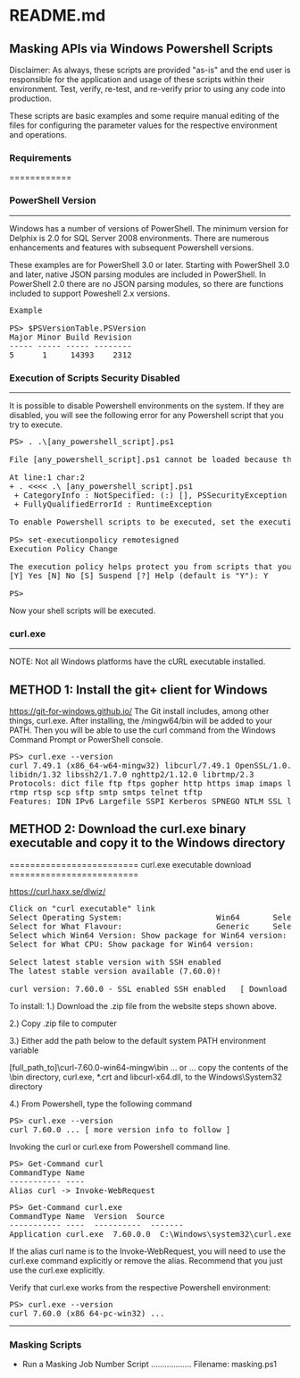 # README.md

## Masking APIs via Windows Powershell Scripts

Disclaimer: As always, these scripts are provided "as-is" and the end user is responsible for the application and usage of these scripts within their environment. Test, verify, re-test, and re-verify prior to using any code into production. 

These scripts are basic examples and some require manual editing of the files for configuring the parameter values for the respective environment and operations. 


### Requirements 
============


### PowerShell Version 
------------------
Windows has a number of versions of PowerShell. The minimum version for Delphix is 2.0 for SQL Server 2008 environments. There are numerous enhancements and features with subsequent Powershell versions. 

These examples are for PowerShell 3.0 or later. Starting with PowerShell 3.0 and later, native JSON parsing modules are included in PowerShell. In PowerShell 2.0 there are no JSON parsing modules, so there are functions included to support Poweshell 2.x versions.  

<pre>
Example

PS> $PSVersionTable.PSVersion
Major Minor Build Revision
----- ----- ----- --------
5      1     14393    2312
</pre>


### Execution of Scripts Security Disabled
--------------------------------------

It is possible to disable Powershell environments on the system. If they are disabled, you will see the following error for any Powershell script that you try to execute.

<pre>
PS> . .\[any_powershell_script].ps1

File [any_powershell_script].ps1 cannot be loaded because the execution of scriptsis disabled on this system. Please see "get-help about signing" for more details.

At line:1 char:2
+ . <<<< .\ [any_powershell_script].ps1
 + CategoryInfo : NotSpecified: (:) [], PSSecurityException
 + FullyQualifiedErrorId : RuntimeException

To enable Powershell scripts to be executed, set the execution policy to Yes.

PS> set-executionpolicy remotesigned
Execution Policy Change

The execution policy helps protect you from scripts that you do not trust. Changing the execution policy might expose you to the security risks described in the about_Execution_Policies help topic. Do you want to change the execution policy?
[Y] Yes [N] No [S] Suspend [?] Help (default is "Y"): Y

PS>
</pre>

Now your shell scripts will be executed.




### curl.exe
--------

NOTE:
Not all Windows platforms have the cURL executable installed. 


METHOD 1: Install the git+ client for Windows	
---------------------------------------------

https://git-for-windows.github.io/
The Git install includes, among other things, curl.exe. After installing, the /mingw64/bin will be added to your PATH. Then you will be able to use the curl command from the Windows Command Prompt or PowerShell console.

<pre>
PS> curl.exe --version
curl 7.49.1 (x86_64-w64-mingw32) libcurl/7.49.1 OpenSSL/1.0.2h zlib/1.2.8
libidn/1.32 libssh2/1.7.0 nghttp2/1.12.0 librtmp/2.3
Protocols: dict file ftp ftps gopher http https imap imaps ldap ldaps pop3 pop3s
rtmp rtsp scp sftp smtp smtps telnet tftp
Features: IDN IPv6 Largefile SSPI Kerberos SPNEGO NTLM SSL libz TLS-SRP HTTP2
</pre>


METHOD 2: Download the curl.exe binary executable and copy it to the Windows directory
--------------------------------------------------------------------------------------

========================= curl.exe executable download =========================

https://curl.haxx.se/dlwiz/

<pre>
Click on "curl executable" link
Select Operating System: 					Win64  		Select! 
Select for What Flavour: 					Generic  	Select!
Select which Win64 Version: Show package for Win64 version: 	Any  		Select!
Select for What CPU: Show package for Win64 version: 		x_86_64  	Select!

Select latest stable version with SSH enabled 
The latest stable version available (7.60.0)!

curl version: 7.60.0 - SSL enabled SSH enabled   [ Download ]  
</pre>


To install:
1.) Download the .zip file from the website steps shown above.

2.) Copy .zip file to computer

3.) Either add the path below to the default system PATH environment variable   

[full_path_to]\curl-7.60.0-win64-mingw\bin 
... or ...
copy the contents of the \bin directory, curl.exe, *.crt and libcurl-x64.dll, to the Windows\System32 directory

4.) From Powershell, type the following command

<pre>
PS> curl.exe --version
curl 7.60.0 ... [ more version info to follow ]
</pre>




Invoking the curl or curl.exe from Powershell command line.

<pre>
PS> Get-Command curl
CommandType Name 
----------- ---- 
Alias curl -> Invoke-WebRequest
</pre>

<pre>
PS> Get-Command curl.exe
CommandType Name  Version  Source
----------- ----  ----------  -------
Application curl.exe  7.60.0.0  C:\Windows\system32\curl.exe
</pre>

If the alias curl name is to the Invoke-WebRequest, you will need to use the curl.exe command explicitly or remove the alias. Recommend that you just use the curl.exe explicitly.

Verify that curl.exe works from the respective Powershell environment:

<pre>
PS> curl.exe --version
curl 7.60.0 (x86_64-pc-win32) ...
</pre>

----------------------------------------------------------------------------------------------------


### Masking Scripts

- Run a Masking Job Number Script .................. Filename: masking.ps1


